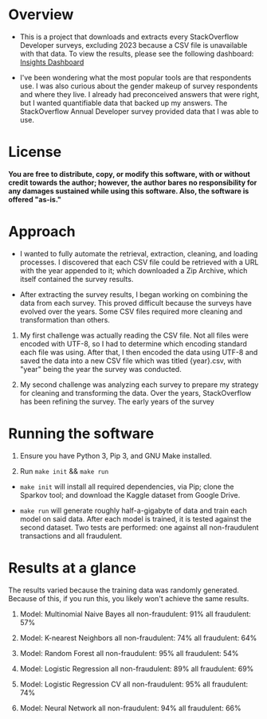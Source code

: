 # Overview  

- This is a project that downloads and extracts every StackOverflow Developer surveys, excluding 2023 because a CSV file is unavailable with that data. To view the results, please see the following dashboard: [Insights Dashboard](https://public.tableau.com/app/profile/jacob5151/viz/StackOverflow_16887813382030/StackoverflowData)

- I've been wondering what the most popular tools are that respondents use. I was also curious about the gender makeup of survey respondents and where they live. I already had preconceived answers that were right, but I wanted quantifiable data that backed up my answers. The StackOverflow Annual Developer survey provided data that I was able to use. 

# License

**You are free to distribute, copy, or modify this software, with or without credit towards the author; however, the author bares no responsibility for any damages sustained while using this software. Also, the software is offered "as-is."**

# Approach 
- I wanted to fully automate the retrieval, extraction, cleaning, and loading processes. I discovered that each CSV file could be retrieved with a URL with the year appended to it; which downloaded a Zip Archive, which itself contained the survey results. 

- After extracting the survey results, I began working on combining the data from each survey. This proved difficult because the surveys have evolved over the years. Some CSV files required more cleaning and transformation than others.

1. My first challenge was actually reading the CSV file. Not all files were encoded with UTF-8, so I had to determine which encoding standard each file was using. After that, I then encoded the data using UTF-8 and saved the data into a new CSV file which was titled {year}.csv, with "year" being the year the survey was conducted.

2. My second challenge was analyzing each survey to prepare my strategy for cleaning and transforming the data. Over the years, StackOverflow has been refining the survey. The early years of the survey 





# Running the software
1. Ensure you have Python 3, Pip 3, and GNU Make installed.

2. Run `make init` && `make run`

- `make init` will install all required dependencies, via Pip; clone the Sparkov tool; and download the Kaggle dataset from Google Drive.

- `make run` will generate roughly half-a-gigabyte of data and train each model on said data. After each model is trained, it is tested against the second dataset. Two tests are performed: one against all non-fraudulent transactions and all fraudulent.

# Results at a glance

The results varied because the training data was randomly generated. Because of this, if you run this, you likely won't achieve the same results.


1. Model: Multinomial Naive Bayes
   all non-fraudulent: 91%
   all fraudulent: 57%

2. Model: K-nearest Neighbors 
   all non-fraudulent: 74%
   all fraudulent: 64%

3. Model: Random Forest 
   all non-fraudulent: 95%
   all fraudulent: 54%

4. Model: Logistic Regression 
   all non-fraudulent: 89%
   all fraudulent: 69%

5. Model: Logistic Regression CV 
   all non-fraudulent: 95%
   all fraudulent: 74%

6. Model: Neural Network
   all non-fraudulent: 94%
   all fraudulent: 66%